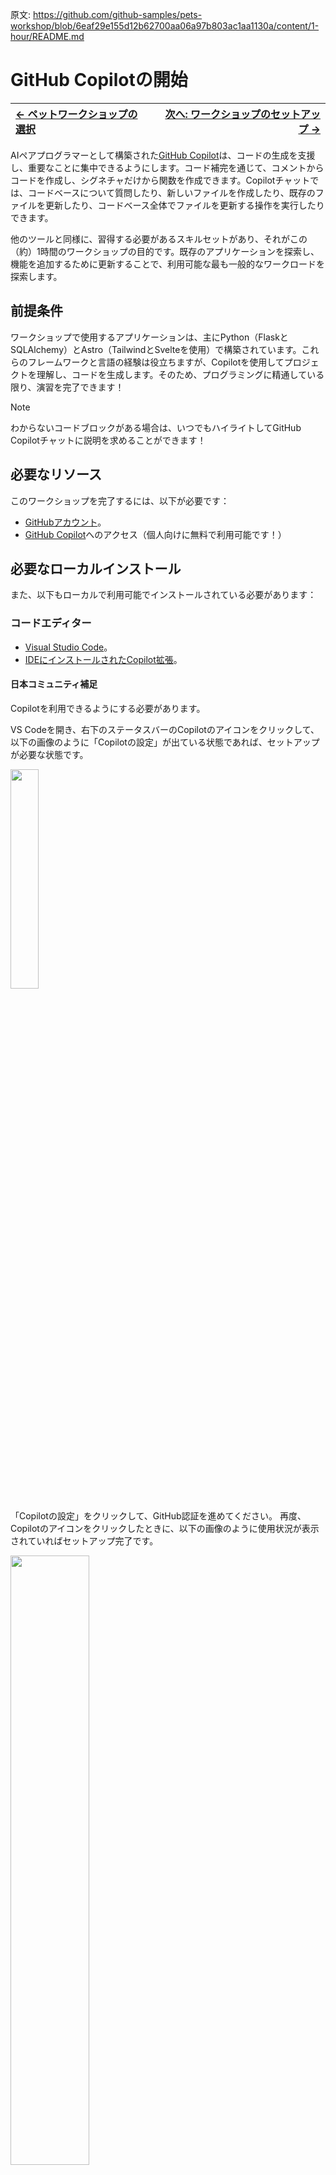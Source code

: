 原文: https://github.com/github-samples/pets-workshop/blob/6eaf29e155d12b62700aa06a97b803ac1aa1130a/content/1-hour/README.md

# GitHub Copilotの開始

| [← ペットワークショップの選択][walkthrough-previous] | [次へ: ワークショップのセットアップ →][walkthrough-next] |
|:-----------------------------------|------------------------------------------:|

AIペアプログラマーとして構築された[GitHub Copilot][copilot]は、コードの生成を支援し、重要なことに集中できるようにします。コード補完を通じて、コメントからコードを作成し、シグネチャだけから関数を作成できます。Copilotチャットでは、コードベースについて質問したり、新しいファイルを作成したり、既存のファイルを更新したり、コードベース全体でファイルを更新する操作を実行したりできます。

他のツールと同様に、習得する必要があるスキルセットがあり、それがこの（約）1時間のワークショップの目的です。既存のアプリケーションを探索し、機能を追加するために更新することで、利用可能な最も一般的なワークロードを探索します。

## 前提条件

ワークショップで使用するアプリケーションは、主にPython（FlaskとSQLAlchemy）とAstro（TailwindとSvelteを使用）で構築されています。これらのフレームワークと言語の経験は役立ちますが、Copilotを使用してプロジェクトを理解し、コードを生成します。そのため、プログラミングに精通している限り、演習を完了できます！

> [!NOTE]
> わからないコードブロックがある場合は、いつでもハイライトしてGitHub Copilotチャットに説明を求めることができます！

## 必要なリソース

このワークショップを完了するには、以下が必要です：

- [GitHubアカウント][github-account]。
- [GitHub Copilot][copilot]へのアクセス（個人向けに無料で利用可能です！）

## 必要なローカルインストール

また、以下もローカルで利用可能でインストールされている必要があります：

### コードエディター

- [Visual Studio Code][vscode-link]。
- [IDEにインストールされたCopilot拡張][copilot-extension]。

#### 日本コミュニティ補足

Copilotを利用できるようにする必要があります。

VS Codeを開き、右下のステータスバーのCopilotのアイコンをクリックして、以下の画像のように「Copilotの設定」が出ている状態であれば、セットアップが必要な状態です。

<img src="./images/vscodejp_added/brefore_copilot_setup.png" width="30%"/>

「Copilotの設定」をクリックして、GitHub認証を進めてください。
再度、Copilotのアイコンをクリックしたときに、以下の画像のように使用状況が表示されていればセットアップ完了です。

<img src="./images/vscodejp_added/after_copilot_setup.png" width="50%"/>

もし、うまくいかない場合にはリポジトリのDiscussionにて、状況をお知らせください。

https://github.com/vscodejp/github-samples-pets-workshop-japanese-content/discussions/categories/vs-code-dev-day-tokyo-2025-09-q-a

### ローカルサービス

- 最新の[Node.jsランタイム][nodejs-link]。
- 最新バージョンの[Python][python-link]。
  - Windowsの場合、[Windows store経由でPython](https://apps.microsoft.com/detail/9pjpw5ldxlz5?hl=en-US&gl=US)をインストールできます。
- [git CLI][git-link]。
- BASHコマンドを実行できるシェル。

> [!NOTE]
> LinuxとmacOSは、追加の設定なしでBASHコマンドを実行できます。Windowsの場合、[Windows Subsystem for Linux (WSL)][windows-subsystem-linux]または[git][git-link]経由で利用可能なBASHシェルが必要です。

### 日本コミュニティ補足

元リポジトリではローカルにPython、Node.jsのランタイムをインストールすることを前提としていますが、コンテナ内に必要なランタイムをインストールしてローカル環境を変更せずに利用できるDev Container機能やGitHub Codespacesの利用も可能です。
ローカルでのインストールを避けたい場合や、うまくいかない場合に利用ください。
方法については、["DevContainerの利用"](#devcontainerの利用)と["GitHub CodeSpacesの利用"](#github-codespacesの利用)を確認ください。

もし、うまくいかない場合にはリポジトリのDiscussionにて、状況をお知らせください。

https://github.com/vscodejp/github-samples-pets-workshop-japanese-content/discussions/categories/vs-code-dev-day-tokyo-2025-09-q-a

#### Windowsでのgit及びbashのインストール

上記のgitをインストールした場合、Git Bashとして、bashも含まれていています。
同様のインストールはwingetでもできます。

```
winget install --id Git.Git -e
```

#### WindowsでのNodeJSのインストール

LTS版を使うにはwingetでインストールできます。

```
 winget install -e --id OpenJS.NodeJS.LTS
```

#### WindowsでのPythonのインストール

最新を使う場合にはwingetでインストールできます。

```
winget install -e --id Python.Python.3.13
```

#### macOSでのPythonのインストール

macOSの場合、デフォルトでインストールされているPythonはバージョン 3.9.6 と古いものです。

homebrewなどで最新のPythonをインストールするか、pyenv、uvなどを利用して、最新バージョンをインストールしてください

- homebrewで最新のPythonをインストールする: `brew install python`
- pyenv: https://github.com/pyenv/pyenv?tab=readme-ov-file#installation
- uv: https://docs.astral.sh/uv/#installation

#### macOSでのNode.jsのインストール

homebrewなどで最新のNode.jsをインストールするか、nodenvなどを利用して、最新バージョンをインストールしてください

- homebrewで最新のNode.jsをインストールする: `brew install node`
- nodenv: https://github.com/nodenv/nodenv?tab=readme-ov-file#installation

#### DevContainerの利用

DevContainerは、Dockerコンテナとして開発環境を構築する機能です。
既に環境構築するためのコンテナの定義ができているため、手順通りに立ち上げるだけで、環境構築が完了します。

こちらを利用する場合、以下の3つのインストールが必要です。

- [Visual Studio Code][vscode-link]。
- [Docker Desktop](https://www.docker.com/ja-jp/products/docker-desktop/)
- [拡張機能 Remote - Containers](https://marketplace.visualstudio.com/items?itemName=ms-vscode-remote.remote-containers) (<a href="vscode:extension/ms-vscode-remote.remote-containers">VS Codeで開く</a>)

> [!NOTE]
> ["必要なローカルインストール"](#必要なローカルインストール)の実施は不要ですが、["必要なリソース"](#必要なリソース)の準備は必要です。

Windowsを利用する場合、WSL2での利用が推奨されています。以下のドキュメントを確認し、「Docker Desktop をインストールする」まで実施してください。

> https://learn.microsoft.com/ja-jp/windows/wsl/tutorials/wsl-containers?utm_source=chatgpt.com

こちらを利用する場合には、利用するテンプレートリポジトリを変更します。
詳しくは[次のページ 0-setup.md](./0-setup.md)に記載します。

#### GitHub Codespacesの利用

GitHub Codespacesは、リモートコンテナ機能を利用して、クラウド上に開発環境を構築する機能です。
クラウド上で動作するため、ローカルへの準備が不要です。
有償サービスですが、無料利用枠もあります。

こちらを利用する場合、以下の3つのインストールが必要です。

- [Visual Studio Code][vscode-link]。
- [拡張機能 GitHub Codespaces](https://marketplace.visualstudio.com/items?itemName=GitHub.codespaces) (<a href="vscode:extension/GitHub.codespaces">VS Codeで開く</a>)

> [!NOTE]
> ["必要なローカルインストール"](#必要なローカルインストール)の実施は不要ですが、["必要なリソース"](#必要なリソース)の準備は必要です。

こちらを利用する場合には、利用するテンプレートリポジトリを変更します。
詳しくは[次のページ 0-setup.md](./0-setup.md)に記載します。

## 開始

開始準備はできましたか？行きましょう！ワークショップシナリオでは、あなたをペット養子縁組センターでボランティアをしている開発者として想像します。人々が犬種と譲渡状況で検索結果を制限できるフィルターをウェブサイトに追加するよう依頼されました。次の5つの演習でタスクを実行するために作業します！

0. [ワークショップのリポジトリをクローンしてアプリを開始][walkthrough-next]する。
1. [サーバーにエンドポイントを追加][stage-1]してすべての犬種をリストする。
2. [プロジェクトを探索][stage-2]して何をする必要があるかをより良く理解する。
3. [カスタム指示を作成][stage-3]してCopilotチャットが追加のコンテキストを持つようにする。
4. [ウェブサイトに新しい機能を追加][stage-4]し、動作することを確認する！

## より深く学ぶためのリソースをチェック
[**GitHub-Copilot-Resources.md**][GitHub-Copilot-Resources]のリソースをチェックしてください。

このリソースリストは、GitHub Copilotについてより学び、効果的に使用する方法、将来の展望などを学ぶために慎重にキュレーションされています。GitHub Developer Relationsチームやその他のGitHubからの最新ビデオを含むYouTubeプレイリストもあります。

| [← ペットワークショップの選択][walkthrough-previous] | [次へ: ワークショップのセットアップ →][walkthrough-next] |
|:-----------------------------------|------------------------------------------:|

[copilot]: https://github.com/features/copilot
[copilot-extension]: https://docs.github.com/en/copilot/managing-copilot/configure-personal-settings/installing-the-github-copilot-extension-in-your-environment
[git-link]: https://git-scm.com/
[github-account]: https://github.com/join
[nodejs-link]: https://nodejs.org/en
[python-link]: https://www.python.org/
[stage-1]: ./1-add-endpoint.md
[stage-2]: ./2-explore-project.md
[stage-3]: ./3-copilot-instructions.md
[stage-4]: ./4-add-feature.md
[walkthrough-previous]: ../README.md
[walkthrough-next]: ./0-setup.md
[windows-python-link]: https://apps.microsoft.com/detail/9pjpw5ldxlz5
[windows-subsystem-linux]: https://learn.microsoft.com/en-us/windows/wsl/about
[vscode-link]: https://code.visualstudio.com/
[GitHub-Copilot-Resources]: ../GitHub-Copilot-Resources.md
